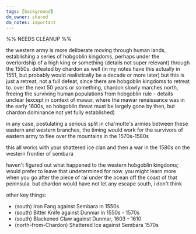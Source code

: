 ```yaml
---
tags: [background]
dm_owner: shared
dm_notes: important
---
```


%% NEEDS CLEANUP %%

the western army is more deliberate moving through human lands, establishing a series of hobgoblin kingdoms, perhaps under the overlordship of a high king or something (details not super relevant) through the 1550s. defeated by chardon as well (in my notes have this actually in 1551, but probably would realistically be a decade or more later) but this is just a retreat, not a full defeat, since there are hobgoblin kingdoms to retreat to. over the next 50 years or something, chardon slowly marches north, freeing the surviving human populations from hobgoblin rule - details unclear    (except in context of mawar, where the mawar renaissance was in the early 1600s, so hobgoblin threat must be largely gone by then, but chardon dominance not yet fully established)

in any case, postulating a serious split in cha'mutte's armies between these eastern and western branches, the timing would work for the survivors of eastern army to flee over the mountains in the 1570s-1580s

this all works with your shattered ice clan and then a war in the 1580s on the western frontier of sembara

haven't figured out what happened to the western hobgoblin kingdoms; would prefer to leave that undetermined for now. you might learn more when you go after the piece of rai under the ocean off the coast of that peninsula.   but chardon would have not let any escape south, i don't think

other key things: 
* (south) Iron Fang against Sembara in 1550s
* (south) Bitter Knife against Dunmar in 1550s - 1570s
* (south) Blackened Claw against Dunmar, 1603 - 1610
* (north-from-Chardon) Shattered Ice against Sembara 1570s